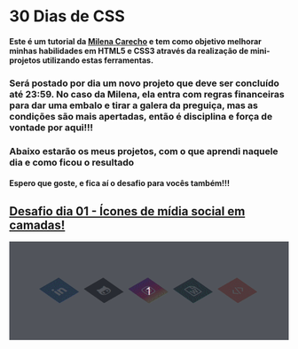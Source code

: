 # 30 Dias de CSS
#### Este é um tutorial da <a href="https://github.com/MilenaCarecho">Milena Carecho</a> e tem como objetivo melhorar minhas habilidades em HTML5 e CSS3 através da realização de mini-projetos utilizando estas ferramentas.
### Será postado por dia um novo projeto que deve ser concluído até 23:59. No caso da Milena, ela entra com regras financeiras para dar uma embalo e tirar a galera da preguiça, mas as condições são mais apertadas, então é disciplina e força de vontade por aqui!!!

### Abaixo estarão os meus projetos, com o que aprendi naquele dia e como ficou o resultado
#### Espero que goste, e fica aí o desafio para vocês também!!!

## <a href="https://github.com/giorizz/30daysofcss/tree/master/challenges/day01"> Desafio dia 01 - Ícones de mídia social em camadas!</a>
![dia 01](https://github.com/giorizz/30daysofcss/blob/master/challenges/day01/day1.gif)
